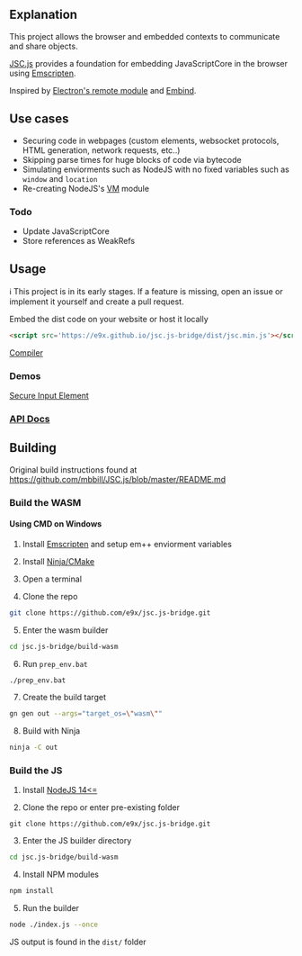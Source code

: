 ## Explanation

This project allows the browser and embedded contexts to communicate and share objects.

[JSC.js](https://github.com/mbbill/JSC.js) provides a foundation for embedding JavaScriptCore in the browser using [Emscripten](https://emscripten.org/).

Inspired by [Electron's remote module](https://github.com/electron/remote) and [Embind](https://emscripten.org/docs/porting/connecting_cpp_and_javascript/embind.html).

## Use cases

- Securing code in webpages (custom elements, websocket protocols, HTML generation, network requests, etc..)
- Skipping parse times for huge blocks of code via bytecode
- Simulating enviorments such as NodeJS with no fixed variables such as `window` and `location`
- Re-creating NodeJS's [VM](https://nodejs.org/api/vm.html) module

### Todo

- Update JavaScriptCore
- Store references as WeakRefs

## Usage

ℹ This project is in its early stages. If a feature is missing, open an issue or implement it yourself and create a pull request.

Embed the dist code on your website or host it locally

```html
<script src='https://e9x.github.io/jsc.js-bridge/dist/jsc.min.js'></script>
```

[Compiler](./compiler)

### Demos

[Secure Input Element](./demos/secure-input)

### [API Docs](./API.md)

## Building

Original build instructions found at https://github.com/mbbill/JSC.js/blob/master/README.md

### Build the WASM

#### Using CMD on Windows

1. Install [Emscripten](https://emscripten.org/docs/getting_started/downloads.html#installation-instructions-using-the-emsdk-recommended) and setup em++ enviorment variables

2. Install [Ninja/CMake](https://cmake.org/download/)

3. Open a terminal

4. Clone the repo
```sh
git clone https://github.com/e9x/jsc.js-bridge.git
```

5. Enter the wasm builder
```sh
cd jsc.js-bridge/build-wasm
```

6. Run `prep_env.bat`
```sh
./prep_env.bat
```

7. Create the build target
```sh
gn gen out --args="target_os=\"wasm\""
```

8. Build with Ninja
```sh
ninja -C out
```

### Build the JS

1. Install [NodeJS 14<=](https://nodejs.org/en/)

2. Clone the repo or enter pre-existing folder
```
git clone https://github.com/e9x/jsc.js-bridge.git
```

3. Enter the JS builder directory
```sh
cd jsc.js-bridge/build-wasm
```

4. Install NPM modules
```sh
npm install
```

5. Run the builder
```sh
node ./index.js --once
```

JS output is found in the `dist/` folder

